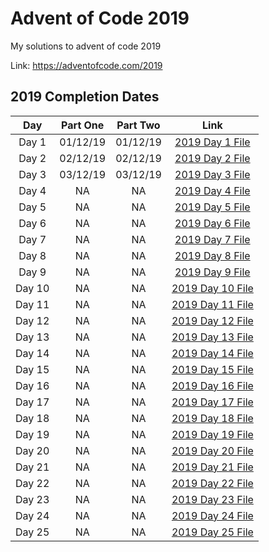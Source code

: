 # Advent of Code 2019

My solutions to advent of code 2019

Link: https://adventofcode.com/2019

## 2019 Completion Dates

|Day|Part One|Part Two|Link|
|:---:|:----:|:------:|:---:|
|Day 1|01/12/19|01/12/19|[2019 Day 1 File](https://github.com/Hopson97/advent-of-code/blob/master/cpp/2019/day1.cpp)|
|Day 2|02/12/19|02/12/19|[2019 Day 2 File](https://github.com/Hopson97/advent-of-code/blob/master/cpp/2019/day2.cpp)|
|Day 3|03/12/19|03/12/19|[2019 Day 3 File](https://github.com/Hopson97/advent-of-code/blob/master/cpp/2019/day3.cpp)|
|Day 4|NA|NA|[2019 Day 4 File](https://github.com/Hopson97/advent-of-code/blob/master/cpp/2019/day4.cpp)|
|Day 5|NA|NA|[2019 Day 5 File](https://github.com/Hopson97/advent-of-code/blob/master/cpp/2019/day5.cpp)|
|Day 6|NA|NA|[2019 Day 6 File](https://github.com/Hopson97/advent-of-code/blob/master/cpp/2019/day6.cpp)|
|Day 7|NA|NA|[2019 Day 7 File](https://github.com/Hopson97/advent-of-code/blob/master/cpp/2019/day7.cpp)|
|Day 8|NA|NA|[2019 Day 8 File](https://github.com/Hopson97/advent-of-code/blob/master/cpp/2019/day8.cpp)|
|Day 9|NA|NA|[2019 Day 9 File](https://github.com/Hopson97/advent-of-code/blob/master/cpp/2019/day9.cpp)|
|Day 10|NA|NA|[2019 Day 10 File](https://github.com/Hopson97/advent-of-code/blob/master/cpp/2019/day10.cpp)|
|Day 11|NA|NA|[2019 Day 11 File](https://github.com/Hopson97/advent-of-code/blob/master/cpp/2019/day11.cpp)|
|Day 12|NA|NA|[2019 Day 12 File](https://github.com/Hopson97/advent-of-code/blob/master/cpp/2019/day12.cpp)|
|Day 13|NA|NA|[2019 Day 13 File](https://github.com/Hopson97/advent-of-code/blob/master/cpp/2019/day13.cpp)|
|Day 14|NA|NA|[2019 Day 14 File](https://github.com/Hopson97/advent-of-code/blob/master/cpp/2019/day14.cpp)|
|Day 15|NA|NA|[2019 Day 15 File](https://github.com/Hopson97/advent-of-code/blob/master/cpp/2019/day15.cpp)|
|Day 16|NA|NA|[2019 Day 16 File](https://github.com/Hopson97/advent-of-code/blob/master/cpp/2019/day16.cpp)|
|Day 17|NA|NA|[2019 Day 17 File](https://github.com/Hopson97/advent-of-code/blob/master/cpp/2019/day17.cpp)|
|Day 18|NA|NA|[2019 Day 18 File](https://github.com/Hopson97/advent-of-code/blob/master/cpp/2019/day18.cpp)|
|Day 19|NA|NA|[2019 Day 19 File](https://github.com/Hopson97/advent-of-code/blob/master/cpp/2019/day19.cpp)|
|Day 20|NA|NA|[2019 Day 20 File](https://github.com/Hopson97/advent-of-code/blob/master/cpp/2019/day20.cpp)|
|Day 21|NA|NA|[2019 Day 21 File](https://github.com/Hopson97/advent-of-code/blob/master/cpp/2019/day21.cpp)|
|Day 22|NA|NA|[2019 Day 22 File](https://github.com/Hopson97/advent-of-code/blob/master/cpp/2019/day22.cpp)|
|Day 23|NA|NA|[2019 Day 23 File](https://github.com/Hopson97/advent-of-code/blob/master/cpp/2019/day23.cpp)|
|Day 24|NA|NA|[2019 Day 24 File](https://github.com/Hopson97/advent-of-code/blob/master/cpp/2019/day24.cpp)|
|Day 25|NA|NA|[2019 Day 25 File](https://github.com/Hopson97/advent-of-code/blob/master/cpp/2019/day25.cpp)|
